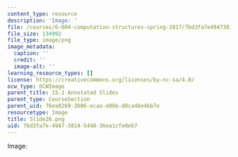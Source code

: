 ```yaml
---
content_type: resource
description: 'Image: '
file: /courses/6-004-computation-structures-spring-2017/7bd3fa7e49473814544836ea1cfe8eb7_Slide26.png
file_size: 134992
file_type: image/png
image_metadata:
  caption: ''
  credit: ''
  image-alt: ''
learning_resource_types: []
license: https://creativecommons.org/licenses/by-nc-sa/4.0/
ocw_type: OCWImage
parent_title: 15.1 Annotated Slides
parent_type: CourseSection
parent_uid: 76ea0269-3b06-ecaa-e0bb-d8ca4be4bb7e
resourcetype: Image
title: Slide26.png
uid: 7bd3fa7e-4947-3814-5448-36ea1cfe8eb7
---
```

Image: 